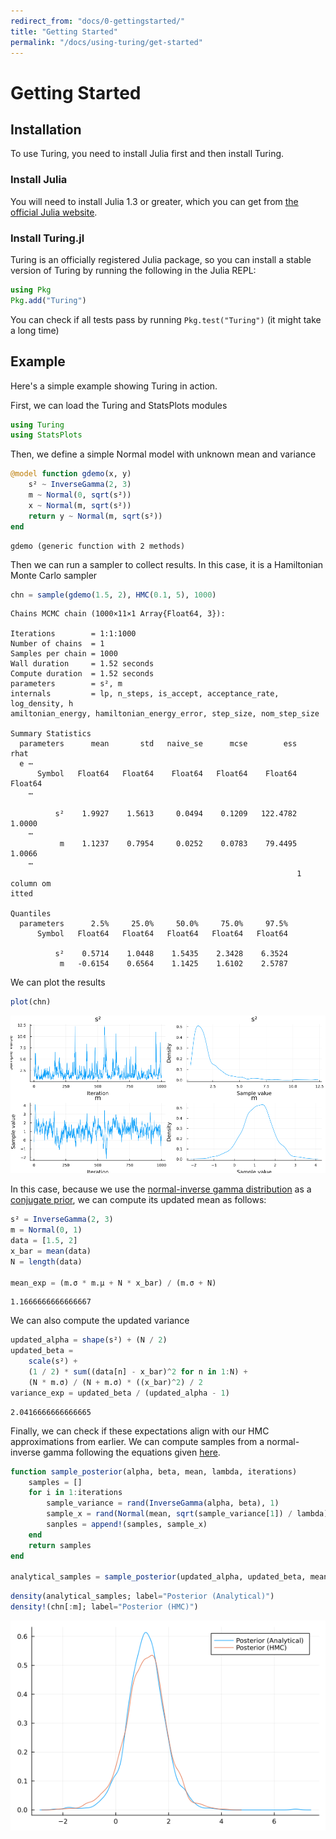 ```yaml
---
redirect_from: "docs/0-gettingstarted/"
title: "Getting Started"
permalink: "/docs/using-turing/get-started"
---
```



# Getting Started

## Installation

To use Turing, you need to install Julia first and then install Turing.

### Install Julia

You will need to install Julia 1.3 or greater, which you can get from [the official Julia website](http://julialang.org/downloads/).

### Install Turing.jl

Turing is an officially registered Julia package, so you can install a stable version of Turing by running the following in the Julia REPL:

```julia
using Pkg
Pkg.add("Turing")
```




You can check if all tests pass by running `Pkg.test("Turing")` (it might take a long time)

## Example

Here's a simple example showing Turing in action.

First, we can load the Turing and StatsPlots modules

```julia
using Turing
using StatsPlots
```




Then, we define a simple Normal model with unknown mean and variance

```julia
@model function gdemo(x, y)
    s² ~ InverseGamma(2, 3)
    m ~ Normal(0, sqrt(s²))
    x ~ Normal(m, sqrt(s²))
    return y ~ Normal(m, sqrt(s²))
end
```

```
gdemo (generic function with 2 methods)
```





Then we can run a sampler to collect results. In this case, it is a Hamiltonian Monte Carlo sampler

```julia
chn = sample(gdemo(1.5, 2), HMC(0.1, 5), 1000)
```

```
Chains MCMC chain (1000×11×1 Array{Float64, 3}):

Iterations        = 1:1:1000
Number of chains  = 1
Samples per chain = 1000
Wall duration     = 1.52 seconds
Compute duration  = 1.52 seconds
parameters        = s², m
internals         = lp, n_steps, is_accept, acceptance_rate, log_density, h
amiltonian_energy, hamiltonian_energy_error, step_size, nom_step_size

Summary Statistics
  parameters      mean       std   naive_se      mcse        ess      rhat 
  e ⋯
      Symbol   Float64   Float64    Float64   Float64    Float64   Float64 
    ⋯

          s²    1.9927    1.5613     0.0494    0.1209   122.4782    1.0000 
    ⋯
           m    1.1237    0.7954     0.0252    0.0783    79.4495    1.0066 
    ⋯
                                                                1 column om
itted

Quantiles
  parameters      2.5%     25.0%     50.0%     75.0%     97.5%
      Symbol   Float64   Float64   Float64   Float64   Float64

          s²    0.5714    1.0448    1.5435    2.3428    6.3524
           m   -0.6154    0.6564    1.1425    1.6102    2.5787
```





We can plot the results

```julia
plot(chn)
```

![](figures/00_getting-started_5_1.png)



In this case, because we use the [normal-inverse gamma distribution](https://en.wikipedia.org/wiki/Normal-inverse-gamma_distribution)
as a [conjugate prior](https://en.wikipedia.org/wiki/Conjugate_prior), we can compute
its updated mean as follows:

```julia
s² = InverseGamma(2, 3)
m = Normal(0, 1)
data = [1.5, 2]
x_bar = mean(data)
N = length(data)

mean_exp = (m.σ * m.μ + N * x_bar) / (m.σ + N)
```

```
1.1666666666666667
```





We can also compute the updated variance

```julia
updated_alpha = shape(s²) + (N / 2)
updated_beta =
    scale(s²) +
    (1 / 2) * sum((data[n] - x_bar)^2 for n in 1:N) +
    (N * m.σ) / (N + m.σ) * ((x_bar)^2) / 2
variance_exp = updated_beta / (updated_alpha - 1)
```

```
2.0416666666666665
```





Finally, we can check if these expectations align with our HMC approximations
from earlier. We can compute samples from a normal-inverse gamma following the
equations given [here](https://en.wikipedia.org/wiki/Normal-inverse-gamma_distribution#Generating_normal-inverse-gamma_random_variates).

```julia
function sample_posterior(alpha, beta, mean, lambda, iterations)
    samples = []
    for i in 1:iterations
        sample_variance = rand(InverseGamma(alpha, beta), 1)
        sample_x = rand(Normal(mean, sqrt(sample_variance[1]) / lambda), 1)
        sanples = append!(samples, sample_x)
    end
    return samples
end

analytical_samples = sample_posterior(updated_alpha, updated_beta, mean_exp, 2, 1000);
```


```julia
density(analytical_samples; label="Posterior (Analytical)")
density!(chn[:m]; label="Posterior (HMC)")
```

![](figures/00_getting-started_9_1.png)
